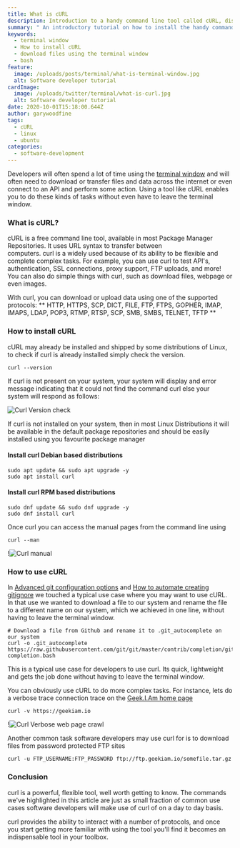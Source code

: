 ```yaml
---
title: What is cURL
description: Introduction to a handy command line tool called cURL, discussing installing and its most basic use cases
summary: " An introductory tutorial on how to install the handy command line tool name cURL and when and where to use it "
keywords:
  - terminal window
  - How to install cURL
  - download files using the terminal window
  - bash
feature:
  image: /uploads/posts/terminal/what-is-terminal-window.jpg
  alt: Software developer tutorial
cardImage:
  image: /uploads/twitter/terminal/what-is-curl.jpg
  alt: Software developer tutorial
date: 2020-10-01T15:18:00.644Z
author: garywoodfine
tags:
  - cURL
  - linux
  - ubuntu
categories:
  - software-development
---
```

Developers will often spend a lot of time using the [terminal window](https://geekiam.io/what-is-a-terminal-window/ "What is a terminal window | Geek.I.Am") and will often
need to download or transfer files and data across the internet or even connect to an API and perform some action. Using a tool like cURL enables you
to do these kinds of tasks without even have to leave the terminal window.

### What is cURL?
 cURL is a free command line tool, available in most Package Manager Repositories. It uses URL syntax to transfer between  
 computers. curl is a widely used because of its ability to be flexible and complete complex tasks. For example, 
 you can use curl to test API's, authentication, SSL connections, proxy support, FTP uploads, and more! You can also do
 simple things with curl, such as download files, webpage or even images.
 
 With curl, you can download or upload data using one of the supported protocols:
 ** HTTP, HTTPS,  SCP, DICT, FILE, FTP, FTPS, GOPHER, IMAP, IMAPS, LDAP, POP3, RTMP, RTSP, SCP, SMB, SMBS, TELNET, TFTP **
   

### How to install cURL

cURL may already be installed and shipped by some distributions of Linux, to check if curl is already installed simply check the
version.
```shell script
curl --version
```
If curl is not present on your system, your system will display and error message indicating that it could not find the 
command curl else your system will respond as follows:

![Curl Version check](/uploads/curl-version.png "cURL version check")

If curl is not installed on your system, then in most Linux Distributions it will be available in the default package repositories
and should be easily installed using you favourite package manager

#### Install curl Debian based distributions

```shell script
sudo apt update && sudo apt upgrade -y
sudo apt install curl
```

#### Install curl RPM based distributions
```shell script
sudo dnf update && sudo dnf upgrade -y
sudo dnf install curl
```

Once curl you can access the manual pages from the command line using 
```shell script
curl --man
```
!![Curl manual ](/uploads/curl-manual.png "cURL manual")

### How to use cURL

In [Advanced git configuration options](https://geekiam.io/advanced-git-configuration-options/ "Advanced Git configuration options | Geek.I.Am") and
[How to automate creating gitignore](https://geekiam.io/how-to-automate-creating-gitignore/ "How to automate creating Git Ignore files | Geek.I.Am") we 
touched a typical use case where you may want to use cURL.  In that use we wanted to download a file to our system and rename the file to a different name on
our system, which we achieved in one line, without having to leave the terminal window.

```shell script
# Download a file from Github and rename it to .git_autocomplete on our system
curl -o .git_autocomplete https://raw.githubusercontent.com/git/git/master/contrib/completion/git-completion.bash
```

This is a typical use case for developers to use curl. Its quick, lightweight and gets the job done without having to leave the terminal window.

You can obviously use cURL to do more complex tasks. For instance, lets do a verbose trace connection trace on the
[Geek.I.Am home page](https://geekiam.io "Geek.I.Am Home page")

```shell script
curl -v https://geekiam.io 

```
!![Curl Verbose web page crawl ](/uploads/curl-verbose-output.png "cURL verbose")

Another common task software developers may use curl for is to download files from password protected FTP sites

```shell script
curl -u FTP_USERNAME:FTP_PASSWORD ftp://ftp.geekiam.io/somefile.tar.gz
```

### Conclusion 

curl is a powerful, flexible tool, well worth getting to know. The commands we've highlighted in this article are just
 as small fraction of common use cases software developers will make use of curl of on a day to day basis.
  
 curl provides the ability to interact with a number of protocols, and once you start getting more familiar with using the tool
 you'll find it becomes an indispensable tool in your toolbox.


